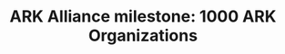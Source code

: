 ---
abstract: null
creators:
- Bertrand Caron
date: null
document_url: null
grand_parent: iPRES
institutions: []
keywords: []
landing_page_url: https://osf.io/756ht/
language: eng
layout: publication
license: CC-BY 4.0 International
notes_url: null
parent: iPRES 2022
publication_type: lightning talk
size: null
slides_url: https://osf.io/download/c2r8t/
source_name: iPRES:osf:756ht
stream_url: https://youtu.be/eW6PsVnyI2k?t=874
title: 'ARK Alliance milestone: 1000 ARK Organizations'
year: 2022
---
